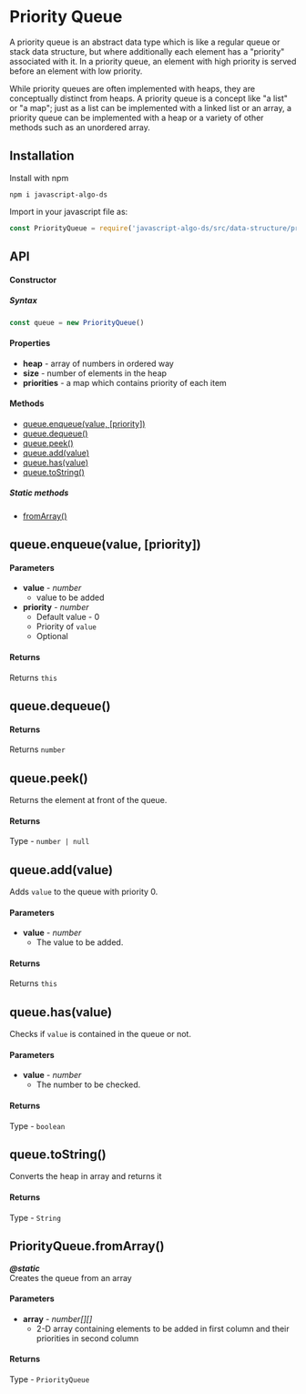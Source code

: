 # Priority Queue
A priority queue is an abstract data type which is like a regular queue or stack data structure,
but where additionally each element has a "priority" associated with it.
In a priority queue, an element with high priority is served before an element with low priority.

While priority queues are often implemented with heaps, they are conceptually distinct from heaps.
A priority queue is a concept like "a list" or "a map"; just as a list can be implemented with a linked list or an array,
a priority queue can be implemented with a heap or a variety of other methods such as an unordered array.

## Installation
Install with npm
```
npm i javascript-algo-ds
```

Import in your javascript file as: 
```javascript
const PriorityQueue = require('javascript-algo-ds/src/data-structure/priority-queue/priorityQueue')
```

## API
#### Constructor
##### Syntax
```javascript
const queue = new PriorityQueue()
```

#### Properties
 * **heap** - array of numbers in ordered way
 * **size** - number of elements in the heap
 * **priorities** - a map which contains priority of each item

#### Methods
* [queue.enqueue(value, [priority])](#queueenqueuevalue-priority)
* [queue.dequeue()](#queuedequeue)
* [queue.peek()](#queuepeek)
* [queue.add(value)](#queueaddvalue)
* [queue.has(value)](#queuehasvalue)
* [queue.toString()](#queuetostring)

##### Static methods
* [fromArray()](#priorityqueuefromarray) 

## queue.enqueue(value, [priority])
#### Parameters
* **value** - _number_
    * value to be added
* **priority** - _number_
    * Default value - 0
    * Priority of `value`
    * Optional
    
 #### Returns
Returns `this`

## queue.dequeue()    
 #### Returns
Returns `number`

## queue.peek()
Returns the element at front of the queue.
#### Returns
Type - `number | null`

## queue.add(value)
Adds `value` to the queue with priority 0.
#### Parameters
* **value** - _number_
    * The value to be added.
#### Returns
Returns `this`

## queue.has(value)
Checks if `value` is contained in the queue or not.
#### Parameters
* **value** - _number_
    * The number to be checked.
#### Returns
Type - `boolean`
    
## queue.toString()
Converts the heap in array and returns it
#### Returns
Type - `String`

## PriorityQueue.fromArray()
***@static***  
Creates the queue from an array
 #### Parameters
* **array** - _number[][]_
    * 2-D array containing elements to be added in first column and their priorities in second column

 #### Returns
Type - `PriorityQueue`